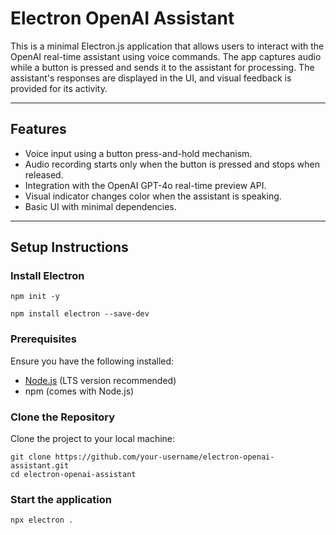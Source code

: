 # Electron OpenAI Assistant

This is a minimal Electron.js application that allows users to interact with the OpenAI real-time assistant using voice commands. The app captures audio while a button is pressed and sends it to the assistant for processing. The assistant's responses are displayed in the UI, and visual feedback is provided for its activity.

---

## Features

- Voice input using a button press-and-hold mechanism.
- Audio recording starts only when the button is pressed and stops when released.
- Integration with the OpenAI GPT-4o real-time preview API.
- Visual indicator changes color when the assistant is speaking.
- Basic UI with minimal dependencies.

---

## Setup Instructions

### Install Electron
```
npm init -y

npm install electron --save-dev
```

### Prerequisites

Ensure you have the following installed:
- [Node.js](https://nodejs.org/) (LTS version recommended)
- npm (comes with Node.js)

### Clone the Repository

Clone the project to your local machine:
```
git clone https://github.com/your-username/electron-openai-assistant.git
cd electron-openai-assistant
```

### Start the application

```
npx electron .
```